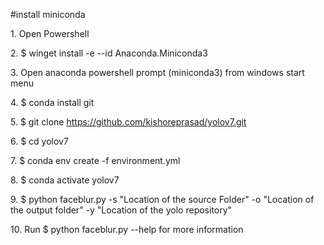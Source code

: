 #install miniconda

1\. Open Powershell

2\. $ winget install -e --id Anaconda.Miniconda3

3\. Open anaconda powershell prompt (miniconda3) from windows start menu 

4\. $ conda install git

5\. $ git clone https://github.com/kishoreprasad/yolov7.git

6\. $ cd yolov7

7\. $ conda env create -f environment.yml

8\. $ conda activate yolov7

9\. $ python faceblur.py -s "Location of the source Folder" -o "Location of the output folder" -y "Location of the yolo repository"

10\. Run $ python faceblur.py --help for more information
